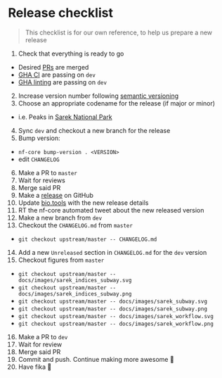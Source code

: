 # Release checklist

> This checklist is for our own reference, to help us prepare a new release

1. Check that everything is ready to go

-   Desired [PRs](https://github.com/nf-core/sarek/pulls) are merged
-   [GHA CI](https://github.com/nf-core/sarek/actions/workflows/ci.yml) are passing on `dev`
-   [GHA linting](https://github.com/nf-core/sarek/actions/workflows/linting.yml) are passing on `dev`

2. Increase version number following [semantic versioning](http://semver.org/spec/v2.0.0.html)
3. Choose an appropriate codename for the release (if major or minor)

-   i.e. Peaks in [Sarek National Park](https://en.wikipedia.org/wiki/Sarek_National_Park#Topography)

4. Sync `dev` and checkout a new branch for the release
5. Bump version:

-   `nf-core bump-version . <VERSION>`
-   edit `CHANGELOG`

6. Make a PR to `master`
7. Wait for reviews
8. Merge said PR
9. Make a [release](https://github.com/nf-core/sarek/releases) on GitHub
10. Update [bio.tools](https://bio.tools/nf-core-sarek) with the new release details
11. RT the nf-core automated tweet about the new released version
12. Make a new branch from `dev`
13. Checkout the `CHANGELOG.md` from `master`

-   `git checkout upstream/master -- CHANGELOG.md`

14. Add a new `Unreleased` section in `CHANGELOG.md` for the `dev` version
15. Checkout figures from `master`

-   `git checkout upstream/master -- docs/images/sarek_indices_subway.svg`
-   `git checkout upstream/master -- docs/images/sarek_indices_subway.png`
-   `git checkout upstream/master -- docs/images/sarek_subway.svg`
-   `git checkout upstream/master -- docs/images/sarek_subway.png`
-   `git checkout upstream/master -- docs/images/sarek_workflow.svg`
-   `git checkout upstream/master -- docs/images/sarek_workflow.png`

16. Make a PR to `dev`
17. Wait for review
18. Merge said PR
19. Commit and push. Continue making more awesome :metal:
20. Have fika :cake:

